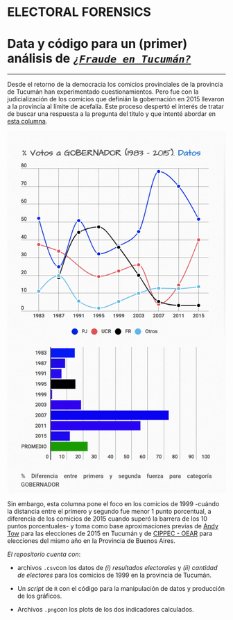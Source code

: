 # ELECTORAL FORENSICS
# Data y código para un (primer) análisis de [_`¿Fraude en Tucumán?`_](https://medium.com/el-pago-y-las-rosca/fraude-en-tucum%C3%A1n-d490a19842d8)
----

Desde el retorno de la democracia los comicios provinciales de la provincia de Tucumán han experimentado cuestionamientos. Pero fue con la judicialización de los comicios que definián la gobernación en 2015 llevaron a la provincia al límite de acefalía. Este proceso despertó el interés de tratar de buscar una respuesta a la pregunta del titulo y que intenté abordar en [esta columna](https://medium.com/el-pago-y-las-rosca/fraude-en-tucum%C3%A1n-d490a19842d8). 


![tuc.historico](https://github.com/TuQmano/Electoral_Forensics/blob/master/TUC.historico.png)

Sin embargo, esta columna pone el foco en los comicios de 1999 -cuándo la distancia entre el primero y segundo fue menor 1 punto porcentual, a diferencia de los comicios de 2015 cuando superó la barrera de los 10 puntos porcentuales- y toma como base aproximaciones previas de [Andy Tow](http://andytow.com/scripts/fraudometro/index.php?d=23&p=482&c=Gobernador%20y%20Vice%2023/08/2015&w=600&h=300&m=29) para las elecciones de 2015 en Tucumán y de [CIPPEC - OEAR](http://oear.cippec.org/wp-content/uploads/2017/07/DPP-186-Autopsia-de-la-PBA-2015-los-datos-electorales-hablan-Page-Antenucci-Leiras-julio-2017-1.pdf) para elecciones del mismo año en la Provincia de Buenos Aires.  


*El repositorio cuenta con*:

* archivos `.csv`con los datos de _(i) resultados electorales_ y _(ii) cantidad de electores_ para los comicios de 1999 en la provincia de Tucumán.

* Un _script_ de `R` con el código para la manipulación de datos y producción de los gráficos.

* Archivos `.png`con los plots de los dos indicadores calculados. 

